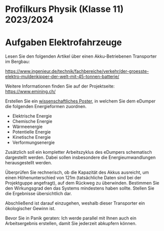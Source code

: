 Profilkurs Physik (Klasse 11) 2023/2024
======================

# Aufgaben Elektrofahrzeuge

Lesen Sie den folgenden Artikel über einen Akku-Betriebenen Transporter im Bergbau:

https://www.ingenieur.de/technik/fachbereiche/verkehr/der-groesste-elektro-muldenkipper-der-welt-mit-45-tonnen-batterie/

Weitere Informationen finden Sie auf der Projektseite: https://www.emining.ch/

Erstellen Sie ein [wissenschaftliches Poster](https://www.uni-bremen.de/fileadmin/user_upload/sites/studierwerkstatt/Leitfaden_wissenschaftliche_Poster_erstellen.pdf), in welchem Sie dem eDumper die folgenden Energieformen zuordnen.

- Elektrische Energie
- Chemische Energie
- Wärmeenergie
- Potentielle Energie
- Kinetische Energie
- Verformungsenergie

Zusätzlich soll ein kompletter Arbeitszyklus des eDumpers schematisch dargestellt werden. Dabei sollen insbesondere die Energieumwandlungen herausgestellt werden.

Überprüfen Sie rechnerisch, ob die Kapazität des Akkus ausreicht, um einen Höhenunterschied von 121m (tatsächliche Daten sind bei der Projektguppe angefragt), auf dem Rückweg zu überwinden. Bestimmen Sie den Wirkungsgrad den das Systems mindestens haben sollte. Stellen Sie die Ergebnisse übersichtlich dar.

Abschließend ist darauf einzugehen, weshalb dieser Transporter ein ökologischer Gewinn ist.

Bevor Sie in Panik geraten: Ich werde parallel mit Ihnen auch ein Arbeitsergebnis erstellen, damit Sie jederzeit abkupfern können.

